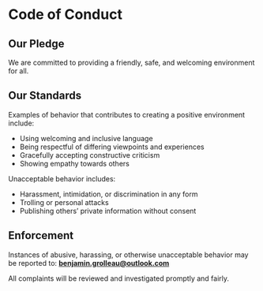 # Code of Conduct

## Our Pledge
We are committed to providing a friendly, safe, and welcoming environment for all.

## Our Standards
Examples of behavior that contributes to creating a positive environment include:
- Using welcoming and inclusive language
- Being respectful of differing viewpoints and experiences
- Gracefully accepting constructive criticism
- Showing empathy towards others

Unacceptable behavior includes:
- Harassment, intimidation, or discrimination in any form
- Trolling or personal attacks
- Publishing others’ private information without consent

## Enforcement
Instances of abusive, harassing, or otherwise unacceptable behavior may be reported to: **benjamin.grolleau@outlook.com**

All complaints will be reviewed and investigated promptly and fairly.
